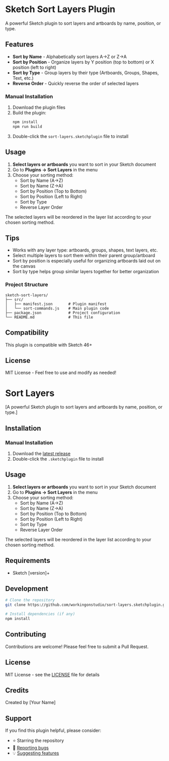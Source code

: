 # Sketch Sort Layers Plugin

A powerful Sketch plugin to sort layers and artboards by name, position, or type.

## Features

- **Sort by Name** - Alphabetically sort layers A→Z or Z→A
- **Sort by Position** - Organize layers by Y position (top to bottom) or X position (left to right)
- **Sort by Type** - Group layers by their type (Artboards, Groups, Shapes, Text, etc.)
- **Reverse Order** - Quickly reverse the order of selected layers

### Manual Installation

1. Download the plugin files
2. Build the plugin:
   ```bash
   npm install
   npm run build
   ```
3. Double-click the `sort-layers.sketchplugin` file to install

## Usage

1. **Select layers or artboards** you want to sort in your Sketch document
2. Go to **Plugins → Sort Layers** in the menu
3. Choose your sorting method:
   - Sort by Name (A→Z)
   - Sort by Name (Z→A)
   - Sort by Position (Top to Bottom)
   - Sort by Position (Left to Right)
   - Sort by Type
   - Reverse Layer Order

The selected layers will be reordered in the layer list according to your chosen sorting method.

## Tips

- Works with any layer type: artboards, groups, shapes, text layers, etc.
- Select multiple layers to sort them within their parent group/artboard
- Sort by position is especially useful for organizing artboards laid out on the canvas
- Sort by type helps group similar layers together for better organization

### Project Structure

```
sketch-sort-layers/
├── src/
│   ├── manifest.json       # Plugin manifest
│   └── sort-commands.js    # Main plugin code
├── package.json            # Project configuration
└── README.md               # This file
```

## Compatibility

This plugin is compatible with Sketch 46+

## License

MIT License - Feel free to use and modify as needed!

# Sort Layers

[A powerful Sketch plugin to sort layers and artboards by name, position, or type.]

## Installation

### Manual Installation
1. Download the [latest release](https://github.com/workingonstudio/sort-layers.sketchplugin/releases/latest)
2. Double-click the `.sketchplugin` file to install

## Usage

1. **Select layers or artboards** you want to sort in your Sketch document
2. Go to **Plugins → Sort Layers** in the menu
3. Choose your sorting method:
   - Sort by Name (A→Z)
   - Sort by Name (Z→A)
   - Sort by Position (Top to Bottom)
   - Sort by Position (Left to Right)
   - Sort by Type
   - Reverse Layer Order

The selected layers will be reordered in the layer list according to your chosen sorting method.

## Requirements

- Sketch [version]+

## Development

```bash
# Clone the repository
git clone https://github.com/workingonstudio/sort-layers.sketchplugin.git

# Install dependencies (if any)
npm install
```

## Contributing

Contributions are welcome! Please feel free to submit a Pull Request.

## License

MIT License - see the [LICENSE](LICENSE) file for details

## Credits

Created by [Your Name]

## Support

If you find this plugin helpful, please consider:
- ⭐ Starring the repository
- 🐛 [Reporting bugs](https://github.com/workingonstudio/sort-layers.sketchplugin/issues)
- 💡 [Suggesting features](https://github.com/workingonstudio/sort-layers.sketchplugin/issues)
